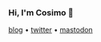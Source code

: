 ### Hi, I'm Cosimo :wave:

[blog](https://cosimomatteini.com/) • [twitter](https://twitter.com/MatteiniCosimo) • [mastodon](https://hachyderm.io/@cosimomatteini)
